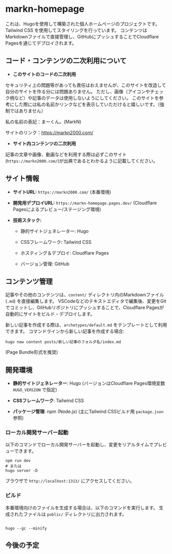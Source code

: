 # markn-homepage

これは、Hugoを使用して構築された個人ホームページのプロジェクトです。Tailwind CSS を使用してスタイリングを行っています。
コンテンツはMarkdownファイルで直接管理し、GitHubにプッシュすることでCloudflare Pagesを通じてデプロイされます。

## コード・コンテンツの二次利用について

* **このサイトのコードの二次利用**

セキュリティ上の問題等があっても責任はおえませんが、このサイトを改造して自分のサイトを作る分には問題ありません。
ただし、画像（アイコンやチェック柄など）や記事のデータは使用しないようにしてください。
このサイトを参考にした際には私の名前かリンクなどを表示していただけると嬉しいです。（強制ではありません）

私の名前の表記：まーくん。(MarkN)

サイトのリンク：https://markn2000.com/

* **サイト内コンテンツの二次利用**

記事の文章や画像、動画などを利用する際は必ずこのサイト(`https://markn2000.com/`)が出典であるとわかるように記載してください。

## サイト情報

* **サイトURL:** `https://markn2000.com/` (本番環境)

* **開発用デプロイURL:** `https://markn-homepage.pages.dev/` (Cloudflare Pagesによるプレビュー/ステージング環境)

* **技術スタック:**

  * 静的サイトジェネレーター: Hugo

  * CSSフレームワーク: Tailwind CSS

  * ホスティング＆デプロイ: Cloudflare Pages

  * バージョン管理: GitHub

## コンテンツ管理

記事やその他のコンテンツは、`content/` ディレクトリ内のMarkdownファイル (`.md`) を直接編集します。
VSCodeなどのテキストエディタで編集後、変更をGitでコミットし、GitHubリポジトリにプッシュすることで、Cloudflare Pagesが自動的にサイトをビルド・デプロイします。

新しい記事を作成する際は、`archetypes/default.md` をテンプレートとして利用できます。
コマンドラインから新しい記事を作成する場合:

```
hugo new content posts/新しい記事のフォルダ名/index.md

```
(Page Bundle形式を推奨)

## 開発環境

* **静的サイトジェネレーター**: Hugo (バージョンはCloudflare Pages環境変数 `HUGO_VERSION` で指定)

* **CSSフレームワーク**: Tailwind CSS

* **パッケージ管理**: npm (Node.js) (主にTailwind CSSビルド用 `package.json` 参照)

### ローカル開発サーバー起動

以下のコマンドでローカル開発サーバーを起動し、変更をリアルタイムでプレビューできます。

```
npm run dev
# または
hugo server -D

```

ブラウザで `http://localhost:1313/` にアクセスしてください。

### ビルド

本番環境向けのファイルを生成する場合は、以下のコマンドを実行します。
生成されたファイルは `public/` ディレクトリに出力されます。

```

hugo --gc --minify

```

## 今後の予定
